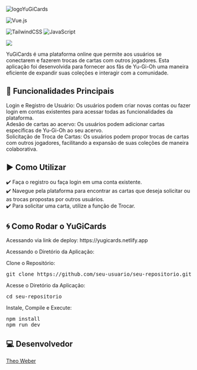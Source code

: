 ![logoYuGiCards](https://github.com/TheoWSLM/INMETAProject/assets/130668057/59509104-d652-45e3-9b95-9b41efb592c8)

![Vue.js](https://img.shields.io/badge/vuejs-%2335495e.svg?style=for-the-badge&logo=vuedotjs&logoColor=%234FC08D)

![TailwindCSS](https://img.shields.io/badge/tailwindcss-%2338B2AC.svg?style=for-the-badge&logo=tailwind-css&logoColor=white)
![JavaScript](https://img.shields.io/badge/javascript-%23323330.svg?style=for-the-badge&logo=javascript&logoColor=%23F7DF1E)


<img src="http://img.shields.io/static/v1?label=STATUS&message=CONCLUIDO&color=GREEN&style=for-the-badge"/>

YuGiCards é uma plataforma online que permite aos usuários se conectarem e fazerem trocas de cartas com outros jogadores. Esta aplicação foi desenvolvida para fornecer aos fãs de Yu-Gi-Oh uma maneira eficiente de expandir suas coleções e interagir com a comunidade.

## :hammer: Funcionalidades Principais

Login e Registro de Usuário: Os usuários podem criar novas contas ou fazer login em contas existentes para acessar todas as funcionalidades da plataforma.<br>
Adesão de cartas ao acervo: Os usuários podem adicionar cartas específicas de Yu-Gi-Oh ao seu acervo.<br>
Solicitação de Troca de Cartas: Os usuários podem propor trocas de cartas com outros jogadores, facilitando a expansão de suas coleções de maneira colaborativa.

## ▶️ Como Utilizar

:heavy_check_mark: Faça o registro ou faça login em uma conta existente.<br>
:heavy_check_mark: Navegue pela plataforma para encontrar as cartas que deseja solicitar ou as trocas propostas por outros usuários.<br>
:heavy_check_mark: Para solicitar uma carta, utilize a função de Trocar.<br>

## 🌀 Como Rodar o YuGiCards

<p>Acessando via link de deploy: https://yugicards.netlify.app</p>

</pre>
<p>Acessando o Diretório da Aplicação:</p>

Clone o Repositório:
<pre>
git clone https://github.com/seu-usuario/seu-repositorio.git
</pre>
Acesse o Diretório da Aplicação:
<pre>
cd seu-repositorio
</pre>
Instale, Compile e Execute:
<pre>
npm install
npm run dev
</pre>

## 💻 Desenvolvedor

[Theo Weber](https://github.com/TheoWSLM)
